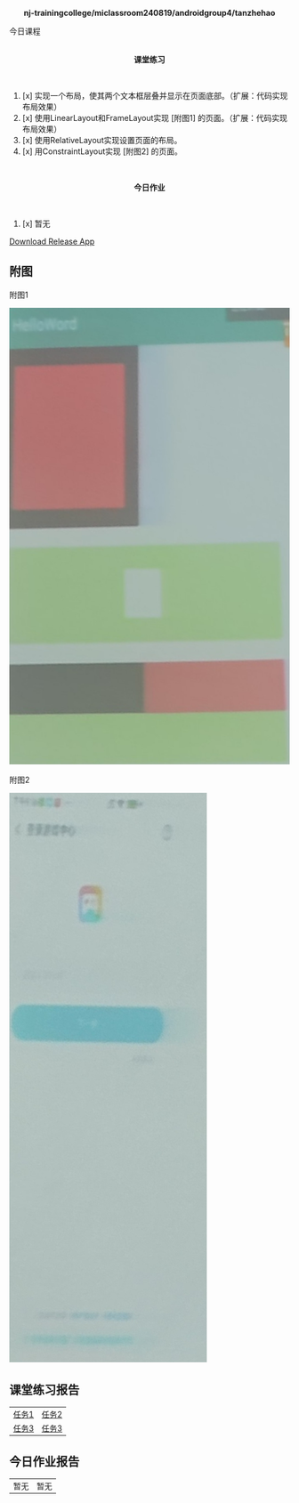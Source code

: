 <div>
    <p align="center">
        <strong>nj-trainingcollege/miclassroom240819/androidgroup4/tanzhehao</strong>
        <br>
    </p>
    今日课程
    <br><br>
    <p align="center"><strong>课堂练习</strong></p>
    <br>
</div>

1. [x] 实现一个布局，使其两个文本框层叠并显示在页面底部。（扩展：代码实现布局效果）
2. [x] 使用LinearLayout和FrameLayout实现 [附图1] 的页面。（扩展：代码实现布局效果）
3. [x] 使用RelativeLayout实现设置页面的布局。
4. [x] 用ConstraintLayout实现 [附图2] 的页面。


<div>
    <br>
    <p align="center"><strong>今日作业</strong></p>
    <br>
</div>

1. [x] 暂无

<div>
    <a href="https://partner-gitlab.mioffice.cn/nj-trainingcollege/miclassroom240819/androidgroup4/tanzhehao/homework/-/raw/main/day4/app/release/app-release.apk?inline=false">Download Release App</a>
    <br>
</div>

## 附图

附图1

![附图1](vx_images/B88D7FBAA3E1D20A7C706F16DEF74819.jpg)

附图2

![附图2](vx_images/543C657DE034202BF844E83A8420925B.jpg)

## 课堂练习报告

|                         |                         |
| ----------------------- | ----------------------- |
| [任务1](Day5-Train1.md) | [任务2](Day5-Train2.md) |
| [任务3](Day5-Train3.md) | [任务3](Day5-Train4.md) |

## 今日作业报告

|      |      |
| ---- | ---- |
| 暂无 | 暂无 |
